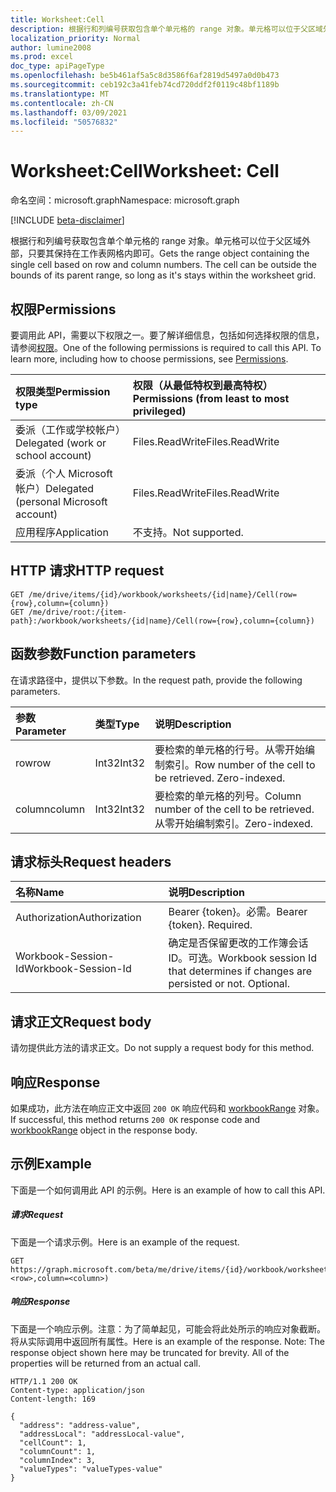 ```yaml
---
title: Worksheet:Cell
description: 根据行和列编号获取包含单个单元格的 range 对象。单元格可以位于父区域外部，只要其保持在工作表网格内即可。
localization_priority: Normal
author: lumine2008
ms.prod: excel
doc_type: apiPageType
ms.openlocfilehash: be5b461af5a5c8d3586f6af2819d5497a0d0b473
ms.sourcegitcommit: ceb192c3a41feb74cd720ddf2f0119c48bf1189b
ms.translationtype: MT
ms.contentlocale: zh-CN
ms.lasthandoff: 03/09/2021
ms.locfileid: "50576832"
---
```

# <a name="worksheet-cell"></a><span data-ttu-id="4b492-104">Worksheet:Cell</span><span class="sxs-lookup"><span data-stu-id="4b492-104">Worksheet: Cell</span></span>

<span data-ttu-id="4b492-105">命名空间：microsoft.graph</span><span class="sxs-lookup"><span data-stu-id="4b492-105">Namespace: microsoft.graph</span></span>

[!INCLUDE [beta-disclaimer](../../includes/beta-disclaimer.md)]

<span data-ttu-id="4b492-p102">根据行和列编号获取包含单个单元格的 range 对象。单元格可以位于父区域外部，只要其保持在工作表网格内即可。</span><span class="sxs-lookup"><span data-stu-id="4b492-p102">Gets the range object containing the single cell based on row and column numbers. The cell can be outside the bounds of its parent range, so long as it's stays within the worksheet grid.</span></span>
## <a name="permissions"></a><span data-ttu-id="4b492-108">权限</span><span class="sxs-lookup"><span data-stu-id="4b492-108">Permissions</span></span>
<span data-ttu-id="4b492-p103">要调用此 API，需要以下权限之一。要了解详细信息，包括如何选择权限的信息，请参阅[权限](/graph/permissions-reference)。</span><span class="sxs-lookup"><span data-stu-id="4b492-p103">One of the following permissions is required to call this API. To learn more, including how to choose permissions, see [Permissions](/graph/permissions-reference).</span></span>

|<span data-ttu-id="4b492-111">权限类型</span><span class="sxs-lookup"><span data-stu-id="4b492-111">Permission type</span></span>      | <span data-ttu-id="4b492-112">权限（从最低特权到最高特权）</span><span class="sxs-lookup"><span data-stu-id="4b492-112">Permissions (from least to most privileged)</span></span>              |
|:--------------------|:---------------------------------------------------------|
|<span data-ttu-id="4b492-113">委派（工作或学校帐户）</span><span class="sxs-lookup"><span data-stu-id="4b492-113">Delegated (work or school account)</span></span> | <span data-ttu-id="4b492-114">Files.ReadWrite</span><span class="sxs-lookup"><span data-stu-id="4b492-114">Files.ReadWrite</span></span>    |
|<span data-ttu-id="4b492-115">委派（个人 Microsoft 帐户）</span><span class="sxs-lookup"><span data-stu-id="4b492-115">Delegated (personal Microsoft account)</span></span> | <span data-ttu-id="4b492-116">Files.ReadWrite</span><span class="sxs-lookup"><span data-stu-id="4b492-116">Files.ReadWrite</span></span>    |
|<span data-ttu-id="4b492-117">应用程序</span><span class="sxs-lookup"><span data-stu-id="4b492-117">Application</span></span> | <span data-ttu-id="4b492-118">不支持。</span><span class="sxs-lookup"><span data-stu-id="4b492-118">Not supported.</span></span> |

## <a name="http-request"></a><span data-ttu-id="4b492-119">HTTP 请求</span><span class="sxs-lookup"><span data-stu-id="4b492-119">HTTP request</span></span>
<!-- { "blockType": "ignored" } -->
```http
GET /me/drive/items/{id}/workbook/worksheets/{id|name}/Cell(row={row},column={column})
GET /me/drive/root:/{item-path}:/workbook/worksheets/{id|name}/Cell(row={row},column={column})

```

## <a name="function-parameters"></a><span data-ttu-id="4b492-120">函数参数</span><span class="sxs-lookup"><span data-stu-id="4b492-120">Function parameters</span></span>
<span data-ttu-id="4b492-121">在请求路径中，提供以下参数。</span><span class="sxs-lookup"><span data-stu-id="4b492-121">In the request path, provide the following parameters.</span></span>

| <span data-ttu-id="4b492-122">参数</span><span class="sxs-lookup"><span data-stu-id="4b492-122">Parameter</span></span>    | <span data-ttu-id="4b492-123">类型</span><span class="sxs-lookup"><span data-stu-id="4b492-123">Type</span></span>   |<span data-ttu-id="4b492-124">说明</span><span class="sxs-lookup"><span data-stu-id="4b492-124">Description</span></span>|
|:---------------|:--------|:----------|
|<span data-ttu-id="4b492-125">row</span><span class="sxs-lookup"><span data-stu-id="4b492-125">row</span></span>|<span data-ttu-id="4b492-126">Int32</span><span class="sxs-lookup"><span data-stu-id="4b492-126">Int32</span></span>|<span data-ttu-id="4b492-p104">要检索的单元格的行号。从零开始编制索引。</span><span class="sxs-lookup"><span data-stu-id="4b492-p104">Row number of the cell to be retrieved. Zero-indexed.</span></span>|
|<span data-ttu-id="4b492-129">column</span><span class="sxs-lookup"><span data-stu-id="4b492-129">column</span></span>|<span data-ttu-id="4b492-130">Int32</span><span class="sxs-lookup"><span data-stu-id="4b492-130">Int32</span></span>|<span data-ttu-id="4b492-131">要检索的单元格的列号。</span><span class="sxs-lookup"><span data-stu-id="4b492-131">Column number of the cell to be retrieved.</span></span> <span data-ttu-id="4b492-132">从零开始编制索引。</span><span class="sxs-lookup"><span data-stu-id="4b492-132">Zero-indexed.</span></span>|

## <a name="request-headers"></a><span data-ttu-id="4b492-133">请求标头</span><span class="sxs-lookup"><span data-stu-id="4b492-133">Request headers</span></span>
| <span data-ttu-id="4b492-134">名称</span><span class="sxs-lookup"><span data-stu-id="4b492-134">Name</span></span>       | <span data-ttu-id="4b492-135">说明</span><span class="sxs-lookup"><span data-stu-id="4b492-135">Description</span></span>|
|:---------------|:----------|
| <span data-ttu-id="4b492-136">Authorization</span><span class="sxs-lookup"><span data-stu-id="4b492-136">Authorization</span></span>  | <span data-ttu-id="4b492-p106">Bearer {token}。必需。</span><span class="sxs-lookup"><span data-stu-id="4b492-p106">Bearer {token}. Required.</span></span> |
| <span data-ttu-id="4b492-139">Workbook-Session-Id</span><span class="sxs-lookup"><span data-stu-id="4b492-139">Workbook-Session-Id</span></span>  | <span data-ttu-id="4b492-p107">确定是否保留更改的工作簿会话 ID。可选。</span><span class="sxs-lookup"><span data-stu-id="4b492-p107">Workbook session Id that determines if changes are persisted or not. Optional.</span></span>|

## <a name="request-body"></a><span data-ttu-id="4b492-142">请求正文</span><span class="sxs-lookup"><span data-stu-id="4b492-142">Request body</span></span>
<span data-ttu-id="4b492-143">请勿提供此方法的请求正文。</span><span class="sxs-lookup"><span data-stu-id="4b492-143">Do not supply a request body for this method.</span></span>

## <a name="response"></a><span data-ttu-id="4b492-144">响应</span><span class="sxs-lookup"><span data-stu-id="4b492-144">Response</span></span>

<span data-ttu-id="4b492-145">如果成功，此方法在响应正文中返回 `200 OK` 响应代码和 [workbookRange](../resources/workbookrange.md) 对象。</span><span class="sxs-lookup"><span data-stu-id="4b492-145">If successful, this method returns `200 OK` response code and [workbookRange](../resources/workbookrange.md) object in the response body.</span></span>

## <a name="example"></a><span data-ttu-id="4b492-146">示例</span><span class="sxs-lookup"><span data-stu-id="4b492-146">Example</span></span>
<span data-ttu-id="4b492-147">下面是一个如何调用此 API 的示例。</span><span class="sxs-lookup"><span data-stu-id="4b492-147">Here is an example of how to call this API.</span></span>
##### <a name="request"></a><span data-ttu-id="4b492-148">请求</span><span class="sxs-lookup"><span data-stu-id="4b492-148">Request</span></span>
<span data-ttu-id="4b492-149">下面是一个请求示例。</span><span class="sxs-lookup"><span data-stu-id="4b492-149">Here is an example of the request.</span></span>
<!-- {
  "blockType": "request",
  "name": "worksheet_cell"
}-->
```http
GET https://graph.microsoft.com/beta/me/drive/items/{id}/workbook/worksheets/{id|name}/Cell(row=<row>,column=<column>)
```

##### <a name="response"></a><span data-ttu-id="4b492-150">响应</span><span class="sxs-lookup"><span data-stu-id="4b492-150">Response</span></span>
<span data-ttu-id="4b492-p108">下面是一个响应示例。注意：为了简单起见，可能会将此处所示的响应对象截断。将从实际调用中返回所有属性。</span><span class="sxs-lookup"><span data-stu-id="4b492-p108">Here is an example of the response. Note: The response object shown here may be truncated for brevity. All of the properties will be returned from an actual call.</span></span>
<!-- {
  "blockType": "response",
  "truncated": true,
  "@odata.type": "microsoft.graph.workbookRange"
} -->
```http
HTTP/1.1 200 OK
Content-type: application/json
Content-length: 169

{
  "address": "address-value",
  "addressLocal": "addressLocal-value",
  "cellCount": 1,
  "columnCount": 1,
  "columnIndex": 3,
  "valueTypes": "valueTypes-value"
}
```

<!-- uuid: 8fcb5dbc-d5aa-4681-8e31-b001d5168d79
2015-10-25 14:57:30 UTC -->
<!--
{
  "type": "#page.annotation",
  "description": "Worksheet: Cell",
  "keywords": "",
  "section": "documentation",
  "tocPath": "",
  "suppressions": []
}
-->


